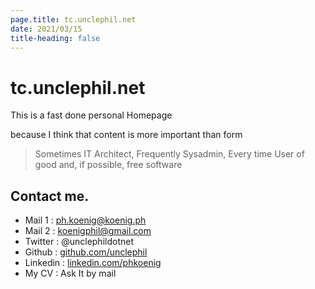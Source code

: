 ```yaml
---
page.title: tc.unclephil.net
date: 2021/03/15
title-heading: false
---
```

# tc.unclephil.net

This is a fast done personal Homepage

because I think that content is more important than form

> Sometimes IT Architect, 
> Frequently Sysadmin, 
> Every time User of good and, if possible, free software

## Contact me.

* Mail 1 : [ph.koenig@koenig.ph](mailto://ph.koenig@koenig.ph) 
* Mail 2 : [koenigphil@gmail.com](mailto://koenigphil@gmail.com)
* Twitter : @unclephildotnet
* Github : [github.com/unclephil](https://github.com/unclephil)
* Linkedin : [linkedin.com/phkoenig](https://linkedin.com/phkoenig)
* My CV : Ask It by mail
